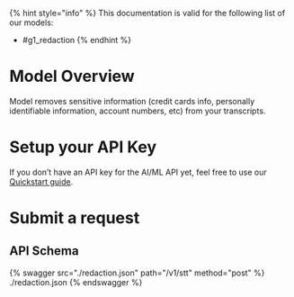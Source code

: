 [#references:start]: <> ({ "template": "openapi" })
{% hint style="info" %}
This documentation is valid for the following list of our models:
* #g1_redaction
{% endhint %}

# Model Overview
Model removes sensitive information (credit cards info, personally identifiable information, account numbers, etc) from your transcripts.

# Setup your API Key
If you don’t have an API key for the AI/ML API yet, feel free to use our [Quickstart guide](https://docs.aimlapi.com/quickstart/setting-up).

# Submit a request
## API Schema
{% swagger src="./redaction.json" path="/v1/stt" method="post" %}
./redaction.json
{% endswagger %}


[#references:end]: <> ({})